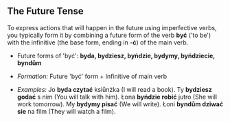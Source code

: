 ## The Future Tense

To express actions that will happen in the future using imperfective verbs, you typically form it by combining a future form of the verb **być** ('to be') with the infinitive (the base form, ending in **-ć**) of the main verb.

* Future forms of 'być': **byda, bydziesz, byńdzie, bydymy, byńdziecie, byndům**
* *Formation:* Future 'być' form + Infinitive of main verb

* *Examples:* Jo **byda czytać** ksiůnżka (I will read a book). Ty **bydziesz godać** s nim (You will talk with him). Łona **byńdzie robić** jutro (She will work tomorrow). My **bydymy pisać** (We will write). Łoni **byndům dziwać sie** na film (They will watch a film).